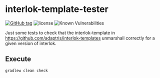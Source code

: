 # interlok-template-tester
[![GitHub tag](https://img.shields.io/github/tag/sebastien-belin-adp/interlok-templates-tester.svg)](https://github.com/sebastien-belin-adp/interlok-templates-tester/tags) ![license](https://img.shields.io/github/license/sebastien-belin-adp/interlok-templates-tester.svg) ![Known Vulnerabilities](https://snyk.io/test/github/sebastien-belin-adp/interlok-templates-tester/badge.svg?targetFile=build.gradle)

Just some tests to check that the interlok-template in https://github.com/adaptris/interlok-templates unmarshall correctly for a given version of interlok.

## Execute

```
gradlew clean check
```